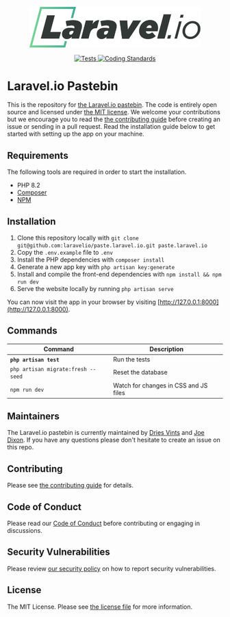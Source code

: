 <p align="center">
    <img src="https://github.com/laravelio/art/blob/main/laravelio-logo-lg.svg" width="400" />
</p>

<p align="center">
    <a href="https://github.com/laravelio/paste.laravel.io/actions?query=workflow%3ATests">
        <img src="https://github.com/laravelio/paste.laravel.io/workflows/Tests/badge.svg" alt="Tests" />
    </a>
    <a href="https://github.com/laravelio/paste.laravel.io/actions/workflows/coding-standards.yml">
        <img src="https://github.com/laravelio/paste.laravel.io/actions/workflows/coding-standards.yml/badge.svg" alt="Coding Standards" />
    </a>
</p>

# Laravel.io Pastebin

This is the repository for [the Laravel.io pastebin](https://paste.laravel.io). The code is entirely open source and licensed under [the MIT license](license.md). We welcome your contributions but we encourage you to read the [the contributing guide](CONTRIBUTING.md) before creating an issue or sending in a pull request. Read the installation guide below to get started with setting up the app on your machine.

## Requirements

The following tools are required in order to start the installation.

- PHP 8.2
- [Composer](https://getcomposer.org/download/)
- [NPM](https://docs.npmjs.com/downloading-and-installing-node-js-and-npm)

## Installation

1. Clone this repository locally with `git clone git@github.com:laravelio/paste.laravel.io.git paste.laravel.io`
2. Copy the `.env.example` file to `.env`
3. Install the PHP dependencies with `composer install`
4. Generate a new app key with `php artisan key:generate`
5. Install and compile the front-end dependencies with `npm install && npm run dev`
6. Serve the website locally by running `php artisan serve`

You can now visit the app in your browser by visiting [http://127.0.0.1:8000](http://127.0.0.1:8000).

## Commands

Command | Description
--- | ---
**`php artisan test`** | Run the tests
`php artisan migrate:fresh --seed` | Reset the database
`npm run dev` | Watch for changes in CSS and JS files

## Maintainers

The Laravel.io pastebin is currently maintained by [Dries Vints](https://github.com/driesvints) and [Joe Dixon](https://github.com/joedixon). If you have any questions please don't hesitate to create an issue on this repo.

## Contributing

Please see [the contributing guide](contributing.md) for details.

## Code of Conduct

Please read our [Code of Conduct](CODE_OF_CONDUCT.md) before contributing or engaging in discussions.

## Security Vulnerabilities

Please review [our security policy](.github/SECURITY.md) on how to report security vulnerabilities.

## License

The MIT License. Please see [the license file](license.md) for more information.
